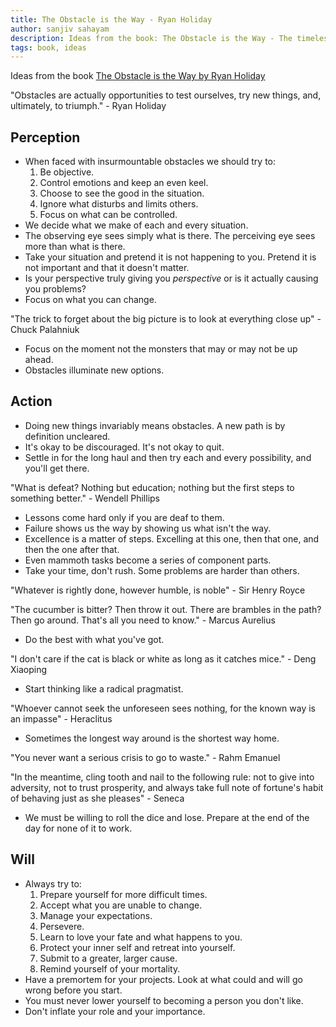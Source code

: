 ```yaml
---
title: The Obstacle is the Way - Ryan Holiday
author: sanjiv sahayam
description: Ideas from the book: The Obstacle is the Way - The timeless art of turning trials into triumphs - Ryan Holiday
tags: book, ideas
---
```


Ideas from the book [The Obstacle is the Way by Ryan Holiday](http://www.amazon.com/The-Obstacle-Is-Way-Timeless/dp/1591846358)

"Obstacles are actually opportunities to test ourselves, try new things, and,  ultimately, to triumph." - Ryan Holiday

Perception
----------

* When faced with insurmountable obstacles we should try to:
    1. Be objective.
    1. Control emotions and keep an even keel.
    1. Choose to see the good in the situation.
    1. Ignore what disturbs and limits others.
    1. Focus on what can be controlled.
* We decide what we make of each and every situation.
* The observing eye sees simply what is there. The perceiving eye sees more than what is there.
* Take your situation and pretend it is not happening to you. Pretend it is not important and that it doesn't matter.
* Is your perspective truly giving you _perspective_ or is it actually causing you problems?
* Focus on what you can change.

"The trick to forget about the big picture is to look at everything close up"  - Chuck Palahniuk


* Focus on the moment not the monsters that may or may not be up ahead.
* Obstacles illuminate new options.

Action
------

* Doing new things invariably means obstacles. A new path is by definition uncleared.
* It's okay to be discouraged. It's not okay to quit.
* Settle in for the long haul and then try each and every possibility, and you'll get there.

"What is defeat? Nothing but education; nothing but the first steps to something better." - Wendell Phillips

* Lessons come hard only if you are deaf to them.
* Failure shows us the way by showing us what isn't the way.
* Excellence is a matter of steps. Excelling at this one, then that one, and then the one after that.
* Even mammoth tasks become a series of component parts.
* Take your time, don't rush. Some problems are harder than others.

"Whatever is rightly done, however humble, is noble" - Sir Henry Royce

"The cucumber is bitter? Then throw it out. There are brambles in the path? Then go around. That's all you need to know." - Marcus Aurelius

* Do the best with what you've got.

"I don't care if the cat is black or white as long as it catches mice." - Deng Xiaoping

* Start thinking like a radical pragmatist.

"Whoever cannot seek the unforeseen sees nothing, for the known way is an impasse" - Heraclitus

* Sometimes the longest way around is the shortest way home.

"You never want a serious crisis to go to waste." - Rahm Emanuel

"In the meantime, cling tooth and nail to the following rule:
not to give into adversity, not to trust prosperity, and always take full note
of fortune's habit of behaving just as she pleases" - Seneca

* We must be willing to roll the dice and lose. Prepare at the end of the day for none of it to work.

Will
----

* Always try to:
    1. Prepare yourself for more difficult times.
    1. Accept what you are unable to change.
    1. Manage your expectations.
    1. Persevere.
    1. Learn to love your fate and what happens to you.
    1. Protect your inner self and retreat into yourself.
    1. Submit to a greater, larger cause.
    1. Remind yourself of your mortality.
* Have a premortem for your projects. Look at what could and will go wrong before you start.
* You must never lower yourself to becoming a person you don't like.
* Don't inflate your role and your importance.
